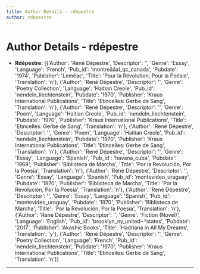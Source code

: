 ```yaml
---
title: Author Details - rdépestre
author: rdépestre
---
```


# Author Details - rdépestre

<ul>
    <li><strong>Rdépestre:</strong> [{'Author': 'René Dépestre', 'Descriptor': '', 'Genre': 'Essay', 'Language': 'French', 'Pub_id': 'montreãåal_qc_canada', 'Pubdate': '1974', 'Publisher': 'Leméac', 'Title': 'Pour la Révolution, Pour la Poésie', 'Translation': 'n'}, {'Author': 'René Dépestre', 'Descriptor': '', 'Genre': 'Poetry Collection', 'Language': 'Haitian Creole', 'Pub_id': 'nendeln_liechtenstein', 'Pubdate': '1970', 'Publisher': 'Kraus International Publications', 'Title': 'Etincelles: Gerbe de Sang', 'Translation': 'n'}, {'Author': 'René Dépestre', 'Descriptor': '', 'Genre': 'Poem', 'Language': 'Haitian Creole', 'Pub_id': 'nendeln_liechtenstein', 'Pubdate': '1970', 'Publisher': 'Kraus International Publications', 'Title': 'Etincelles: Gerbe de Sang', 'Translation': 'n'}, {'Author': 'René Dépestre', 'Descriptor': '', 'Genre': 'Poem', 'Language': 'Haitian Creole', 'Pub_id': 'nendeln_liechtenstein', 'Pubdate': '1970', 'Publisher': 'Kraus International Publications', 'Title': 'Etincelles: Gerbe de Sang', 'Translation': 'n'}, {'Author': 'René Dépestre', 'Descriptor': '', 'Genre': 'Essay', 'Language': 'Spanish', 'Pub_id': 'havana_cuba', 'Pubdate': '1969', 'Publisher': 'Biblioteca de Marcha', 'Title': 'Por la Revolución, Por la Poesía', 'Translation': 'n'}, {'Author': 'René Dépestre', 'Descriptor': '', 'Genre': 'Essay', 'Language': 'Spanish', 'Pub_id': 'montevideo_uraguay', 'Pubdate': '1970', 'Publisher': 'Biblioteca de Marcha', 'Title': 'Por la Revolución, Por la Poesía', 'Translation': 'n'}, {'Author': 'René Dépestre', 'Descriptor': '', 'Genre': 'Essay', 'Language': 'Spanish', 'Pub_id': 'montevideo_uraguay', 'Pubdate': '1970', 'Publisher': 'Biblioteca de Marcha', 'Title': 'Por la Revolución, Por la Poesía', 'Translation': 'n'}, {'Author': 'René Dépestre', 'Descriptor': '', 'Genre': 'Fiction (Novel)', 'Language': 'English', 'Pub_id': 'brooklyn_ny_united¬†states', 'Pubdate': '2017', 'Publisher': 'Akashic Books', 'Title': 'Hadriana in All My Dreams', 'Translation': 'y'}, {'Author': 'René Dépestre', 'Descriptor': '', 'Genre': 'Poetry Collection', 'Language': 'French', 'Pub_id': 'nendeln_liechtenstein', 'Pubdate': '1970', 'Publisher': 'Kraus International Publications', 'Title': 'Etincelles: Gerbe de Sang', 'Translation': 'n'}]</li>
</ul>
<hr>